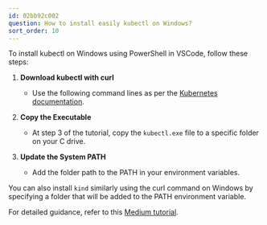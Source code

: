 ```yaml
---
id: 02bb92c002
question: How to install easily kubectl on Windows?
sort_order: 10
---
```


To install kubectl on Windows using PowerShell in VSCode, follow these steps:

1. **Download kubectl with curl**
   - Use the following command lines as per the [Kubernetes documentation](https://kubernetes.io/docs/tasks/tools/install-kubectl-windows/#install-kubectl-binary-with-curl-on-windows).

2. **Copy the Executable**
   - At step 3 of the tutorial, copy the `kubectl.exe` file to a specific folder on your C drive.

3. **Update the System PATH**
   - Add the folder path to the PATH in your environment variables.

You can also install `kind` similarly using the curl command on Windows by specifying a folder that will be added to the PATH environment variable.

For detailed guidance, refer to this [Medium tutorial](https://medium.com/@ggauravsigra/install-kubectl-on-windows-af77da2e6fff).